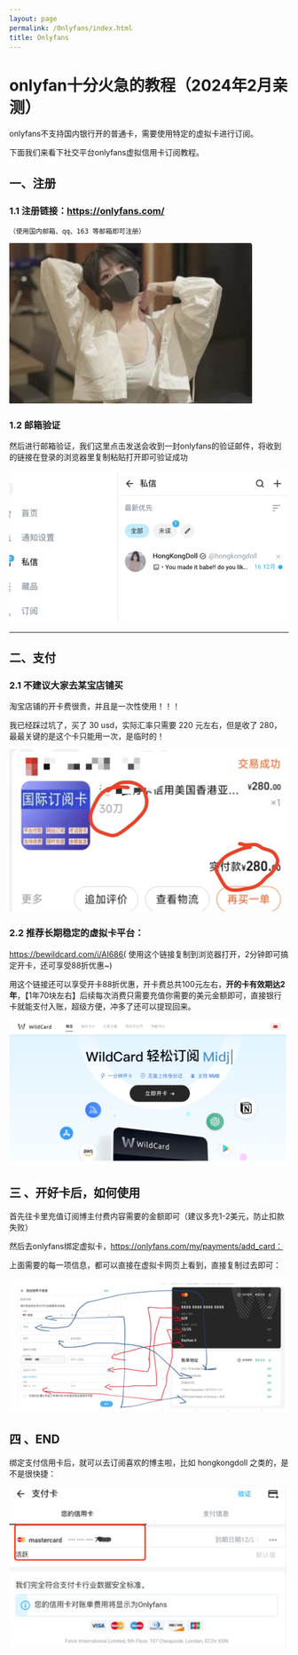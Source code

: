 ```yaml
---
layout: page
permalink: /Onlyfans/index.html
title: Onlyfans
---
```


# onlyfan十分火急的教程（2024年2月亲测）

onlyfans不支持国内银行开的普通卡，需要使用特定的虚拟卡进行订阅。

下面我们来看下社交平台onlyfans虚拟信用卡订阅教程。



## 一、注册

### 1.1 注册链接：https://onlyfans.com/
	（使用国内邮箱、qq、163 等邮箱即可注册）

![](images/2.png)

### 1.2 邮箱验证

​	然后进行邮箱验证，我们这里点击发送会收到一封onlyfans的验证邮件，将收到的链接在登录的浏览器里复制粘贴打开即可验证成功

![](images/3.png)

---

## 二、支付

### 2.1 不建议大家去某宝店铺买

淘宝店铺的开卡费很贵，并且是一次性使用！！！

我已经踩过坑了，买了 30 usd，实际汇率只需要 220 元左右，但是收了 280，最最关键的是这个卡只能用一次，是临时的！

![](images/5.png)

### 2.2 推荐长期稳定的虚拟卡平台：

https://bewildcard.com/i/AI686( 使用这个链接复制到浏览器打开，2分钟即可搞定开卡，还可享受88折优惠~)

用这个链接还可以享受开卡88折优惠，开卡费总共100元左右，**开的卡有效期达2年**，【1年70块左右】后续每次消费只需要充值你需要的美元金额即可，直接银行卡就能支付入账，超级方便，冲多了还可以提现回来。

![](images/6.png)

## 三 、开好卡后，如何使用

首先往卡里充值订阅博主付费内容需要的金额即可（建议多充1-2美元，防止扣款失败）

然后去onlyfans绑定虚拟卡，https://onlyfans.com/my/payments/add_card：

上面需要的每一项信息，都可以直接在虚拟卡网页上看到，直接复制过去即可：

![](images/7.png)

## 四 、END

绑定支付信用卡后，就可以去订阅喜欢的博主啦，比如 hongkongdoll 之类的，是不是很快捷：

![](images/8.png)
